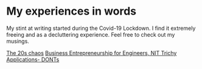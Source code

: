 # My experiences in words

My stint at writing started during the Covid-19 Lockdown. I find it extremely freeing and as a decluttering experience.
Feel free to check out my musings.

[The 20s chaos](https://navyavijayan.medium.com/the-chaos-that-the-20s-is-for-the-dreamers-8ad014bc2b73)
[Business Entrepreneurship for Engineers, NIT Trichy](https://navyavijayan.medium.com/business-entrepreneurship-for-engineers-a-course-to-look-out-for-at-nit-trichy-7938964a1479)
[Applications- DONTs](https://navyavijayan.medium.com/what-not-to-do-when-applying-for-a-programme-53bd907ae2ce)

